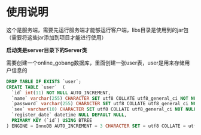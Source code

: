 # 使用说明

这个是服务端，需要先运行服务端才能够运行客户端，libs目录是使用到的jar包（需要将这些jar添加到项目才能进行使用）

**启动类是server目录下的Server类**

需要创建一个online_gobang数据库，里面创建一张user表，user是用来存储用户信息的

```sql
DROP TABLE IF EXISTS `user`;
CREATE TABLE `user`  (
  `id` int(11) NOT NULL AUTO_INCREMENT,
  `name` varchar(255) CHARACTER SET utf8 COLLATE utf8_general_ci NOT NULL,
  `password` varchar(255) CHARACTER SET utf8 COLLATE utf8_general_ci NOT NULL,
  `sex` varchar(10) CHARACTER SET utf8 COLLATE utf8_general_ci NOT NULL,
  `register_date` datetime NULL DEFAULT NULL,
  PRIMARY KEY (`id`) USING BTREE
) ENGINE = InnoDB AUTO_INCREMENT = 3 CHARACTER SET = utf8 COLLATE = utf8_general_ci ROW_FORMAT = Dynamic;
```
